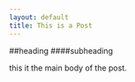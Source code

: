 ```yaml
---
layout: default
title: This is a Post
---
```


##heading
####subheading

this it the main body of the post.
